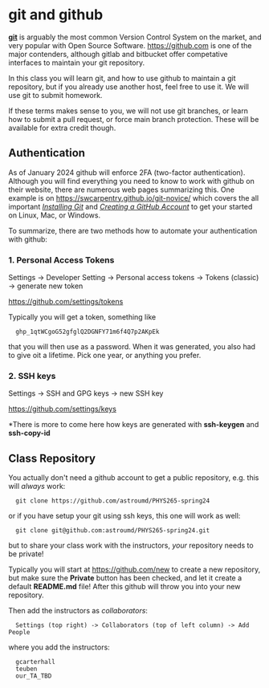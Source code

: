 # git and github

[**git**](https://xkcd.com/1597/) is arguably the most common Version Control System on the market, and
very popular with Open Source Software. https://github.com is one of the major
contenders, although gitlab and bitbucket offer competative interfaces to
maintain your git repository.

In this class you will learn git, and how to use github to maintain a git repository, but if you
already use another host, feel free to use it. We will use git to submit homework.

If these terms makes sense to you, we will not use git branches, or learn how to submit
a pull request, or force main branch protection.
These will be available for extra credit though.


## Authentication

As of January 2024 github will enforce 2FA (two-factor authentication). Although you will find
everything you need to know to work with github on their website, there are numerous
web pages summarizing this. One example is on https://swcarpentry.github.io/git-novice/ which
covers the all important
[*Installing Git*](https://swcarpentry.github.io/git-novice/#installing-git)
and
[*Creating a GitHub Account*](https://swcarpentry.github.io/git-novice/#creating-a-github-account)
to get your started on Linux, Mac, or Windows.

To summarize, there are two methods how to automate your authentication with github:

### 1. Personal Access Tokens

Settings -> Developer Setting  -> Personal access tokens -> Tokens (classic) -> generate new token

https://github.com/settings/tokens

Typically you will get a token, something like

      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

that you will then use as a password. When it was generated, you also had to give oit a lifetime. Pick one year,
or anything you prefer.

### 2. SSH keys

Settings -> SSH and GPG keys -> new SSH key

https://github.com/settings/keys

*There is more to come here how keys are generated with **ssh-keygen** and **ssh-copy-id**

## Class Repository

You actually don't need a github account to get a public repository, e.g. this will *always* work:

      git clone https://github.com/astroumd/PHYS265-spring24

or if you have setup your git using ssh keys, this one will work as well:

      git clone git@github.com:astroumd/PHYS265-spring24.git


but to share your class work with the instructors, *your* repository needs to be private!

Typically you will start at https://github.com/new to create a new repository, but make
sure the **Private** button has been checked, and let it create a default **README.md** file!
After this github will throw you into your new repository.

Then add the instructors as *collaborators*:

      Settings (top right) -> Collaborators (top of left column) -> Add People

where you add the instructors:

      gcarterhall
      teuben
      our_TA_TBD
